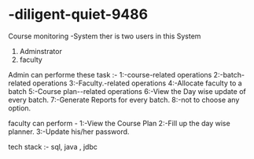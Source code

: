 # -diligent-quiet-9486
Course monitoring -System
ther is two users in this System
1. Adminstrator
2. faculty


Admin can performe these task :-
1:-course-related operations 
2:-batch-related operations 
3:-Faculty.-related operations 
4:-Allocate faculty to a batch  5:-Course plan--related operations 6:-View the Day wise update of every batch. 7:-Generate Reports for every batch. 8:-not to choose any option.

faculty can perform -
1:-View the Course Plan
2:-Fill up the day wise planner. 
3:-Update his/her password.

tech stack :- 
sql, java , jdbc

